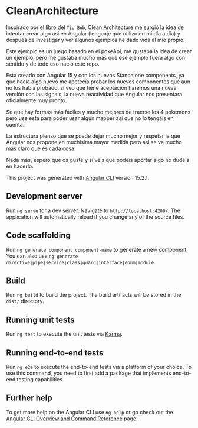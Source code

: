 # CleanArchitecture

Inspirado por el libro del `Tio Bob`, Clean Architecture me surgió la idea de intentar crear algo asi en Angular (lenguaje que utilizo en mi día a día) y después de investigar y ver algunos ejemplos he dado vida al mío propio.

Este ejemplo es un juego basado en el pokeApi, me gustaba la idea de crear un ejemplo, pero me gustaba mucho más que ese ejemplo fuera algo con sentido y de todo eso nació este repo.

Esta creado con Angular 15 y con los nuevos Standalone components, ya que hacía algo nuevo me apetecía probar los nuevos componentes que aún no los había probado, si veo que tiene aceptación haremos una nueva versión con las signals, la nueva reactividad que Angular nos presentara oficialmente muy pronto.

Se que hay formas más fáciles y mucho mejores de traerse los 4 pokemons pero use esta para poder usar algún mapper asi que no lo tengáis en cuenta.

La estructura pienso que se puede dejar mucho mejor y respetar la que Angular nos propone en muchísima mayor medida pero asi se ve mucho más claro que es cada cosa.

Nada más, espero que os guste y si veis que podeis aportar algo no dudéis en hacerlo.

This project was generated with [Angular CLI](https://github.com/angular/angular-cli) version 15.2.1.

## Development server

Run `ng serve` for a dev server. Navigate to `http://localhost:4200/`. The application will automatically reload if you change any of the source files.

## Code scaffolding

Run `ng generate component component-name` to generate a new component. You can also use `ng generate directive|pipe|service|class|guard|interface|enum|module`.

## Build

Run `ng build` to build the project. The build artifacts will be stored in the `dist/` directory.

## Running unit tests

Run `ng test` to execute the unit tests via [Karma](https://karma-runner.github.io).

## Running end-to-end tests

Run `ng e2e` to execute the end-to-end tests via a platform of your choice. To use this command, you need to first add a package that implements end-to-end testing capabilities.

## Further help

To get more help on the Angular CLI use `ng help` or go check out the [Angular CLI Overview and Command Reference](https://angular.io/cli) page.
